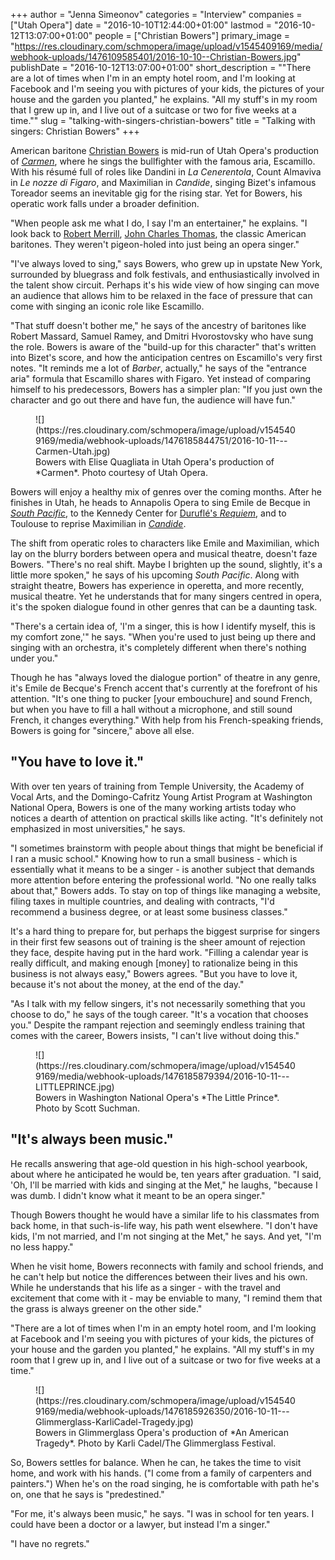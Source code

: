 +++
author = "Jenna Simeonov"
categories = "Interview"
companies = ["Utah Opera"]
date = "2016-10-10T12:44:00+01:00"
lastmod = "2016-10-12T13:07:00+01:00"
people = ["Christian Bowers"]
primary_image = "https://res.cloudinary.com/schmopera/image/upload/v1545409169/media/webhook-uploads/1476109585401/2016-10-10--Christian-Bowers.jpg"
publishDate = "2016-10-12T13:07:00+01:00"
short_description = "&quot;There are a lot of times when I&#039;m in an empty hotel room, and I&#039;m looking at Facebook and I&#039;m seeing you with pictures of your kids, the pictures of your house and the garden you planted,&quot; he explains. &quot;All my stuff&#039;s in my room that I grew up in, and I live out of a suitcase or two for five weeks at a time.&quot;"
slug = "talking-with-singers-christian-bowers"
title = "Talking with singers: Christian Bowers"
+++

American baritone [Christian Bowers](/scene/people/christian-bowers/) is mid-run of Utah Opera's production of [*Carmen*](http://www.utahopera.org/16-17-season/carmen), where he sings the bullfighter with the famous aria, Escamillo. With his résumé full of roles like Dandini in *La Cenerentola*, Count Almaviva in *Le nozze di Figaro*, and Maximilian in *Candide*, singing Bizet's infamous Toreador seems an inevitable gig for the rising star. Yet for Bowers, his operatic work falls under a broader definition.

"When people ask me what I do, I say I'm an entertainer," he explains. "I look back to [Robert Merrill](https://www.youtube.com/watch?v=3FauzdeUGeM), [John Charles Thomas](https://www.youtube.com/watch?v=KN5mPyPLIgw), the classic American baritones. They weren't pigeon-holed into just being an opera singer."

"I've always loved to sing," says Bowers, who grew up in upstate New York, surrounded by bluegrass and folk festivals, and enthusiastically involved in the talent show circuit. Perhaps it's his wide view of how singing can move an audience that allows him to be relaxed in the face of pressure that can come with singing an iconic role like Escamillo. 

"That stuff doesn't bother me," he says of the ancestry of baritones like Robert Massard, Samuel Ramey, and Dmitri Hvorostovsky who have sung the role. Bowers is aware of the "build-up for this character" that's written into Bizet's score, and how the anticipation centres on Escamillo's very first notes. "It reminds me a lot of *Barber*, actually," he says of the "entrance aria" formula that Escamillo shares with Figaro. Yet instead of comparing himself to his predecessors, Bowers has a simpler plan: "If you just own the character and go out there and have fun, the audience will have fun."

<figure data-type="image">
![](https://res.cloudinary.com/schmopera/image/upload/v1545409169/media/webhook-uploads/1476185844751/2016-10-11---Carmen-Utah.jpg)
<figcaption>Bowers with Elise Quagliata in Utah Opera's production of *Carmen*. Photo courtesy of Utah Opera.</figcaption>
</figure>

Bowers will enjoy a healthy mix of genres over the coming months. After he finishes in Utah, he heads to Annapolis Opera to sing Emile de Becque in [*South Pacific*](http://annapolisopera.org/operas-events/), to the Kennedy Center for [Duruflé's *Requiem*](https://www.kennedy-center.org/calendar/event/NRCSD#blurb), and to Toulouse to reprise Maximilian in [*Candide*](http://www.theatreducapitole.fr/1/saison-2016-2017/opera-612/candide.html?lang=fr).

The shift from operatic roles to characters like Emile and Maximilian, which lay on the blurry borders between opera and musical theatre, doesn't faze Bowers. "There's no real shift. Maybe I brighten up the sound, slightly, it's a little more spoken," he says of his upcoming *South Pacific*. Along with straight theatre, Bowers has experience in operetta, and more recently, musical theatre. Yet he understands that for many singers centred in opera, it's the spoken dialogue found in other genres that can be a daunting task. 

"There's a certain idea of, 'I'm a singer, this is how I identify myself, this is my comfort zone,'" he says. "When you're used to just being up there and singing with an orchestra, it's completely different when there's nothing under you."

Though he has "always loved the dialogue portion" of theatre in any genre, it's Emile de Becque's French accent that's currently at the forefront of his attention. "It's one thing to pucker [your embouchure] and sound French, but when you have to fill a hall without a microphone, and still sound French, it changes everything." With help from his French-speaking friends, Bowers is going for "sincere," above all else.

## "You have to love it."

With over ten years of training from Temple University, the Academy of Vocal Arts, and the Domingo-Cafritz Young Artist Program at Washington National Opera, Bowers is one of the many working artists today who notices a dearth of attention on practical skills like acting. "It's definitely not emphasized in most universities," he says.

"I sometimes brainstorm with people about things that might be beneficial if I ran a music school." Knowing how to run a small business - which is essentially what it means to be a singer - is another subject that demands more attention before entering the professional world. "No one really talks about that," Bowers adds. To stay on top of things like managing a website, filing taxes in multiple countries, and dealing with contracts, "I'd recommend a business degree, or at least some business classes."

It's a hard thing to prepare for, but perhaps the biggest surprise for singers in their first few seasons out of training is the sheer amount of rejection they face, despite having put in the hard work. "Filling a calendar year is really difficult, and making enough [money] to rationalize being in this business is not always easy," Bowers agrees. "But you have to love it, because it's not about the money, at the end of the day."

"As I talk with my fellow singers, it's not necessarily something that you choose to do," he says of the tough career. "It's a vocation that chooses you." Despite the rampant rejection and seemingly endless training that comes with the career, Bowers insists, "I can't live without doing this."

<figure data-type="image">
![](https://res.cloudinary.com/schmopera/image/upload/v1545409169/media/webhook-uploads/1476185879394/2016-10-11---LITTLEPRINCE.jpg)
<figcaption>Bowers in Washington National Opera's *The Little Prince*. Photo by Scott Suchman.</figcaption>
</figure>

## "It's always been music."

He recalls answering that age-old question in his high-school yearbook, about where he anticipated he would be, ten years after graduation. "I said, 'Oh, I'll be married with kids and singing at the Met," he laughs, "because I was dumb. I didn't know what it meant to be an opera singer."

Though Bowers thought he would have a similar life to his classmates from back home, in that such-is-life way, his path went elsewhere. "I don't have kids, I'm not married, and I'm not singing at the Met," he says. And yet, "I'm no less happy."

When he visit home, Bowers reconnects with family and school friends, and he can't help but notice the differences between their lives and his own. While he understands that his life as a singer - with the travel and excitement that come with it - may be enviable to many, "I remind them that the grass is always greener on the other side."

"There are a lot of times when I'm in an empty hotel room, and I'm looking at Facebook and I'm seeing you with pictures of your kids, the pictures of your house and the garden you planted," he explains. "All my stuff's in my room that I grew up in, and I live out of a suitcase or two for five weeks at a time."

<figure data-type="image">
![](https://res.cloudinary.com/schmopera/image/upload/v1545409169/media/webhook-uploads/1476185926350/2016-10-11---Glimmerglass-KarliCadel-Tragedy.jpg)
<figcaption>Bowers in Glimmerglass Opera's production of *An American Tragedy*. Photo by Karli Cadel/The Glimmerglass Festival.</figcaption>
</figure>

So, Bowers settles for balance. When he can, he takes the time to visit home, and work with his hands. ("I come from a family of carpenters and painters.") When he's on the road singing, he is comfortable with path he's on, one that he says is "predestined."

"For me, it's always been music," he says. "I was in school for ten years. I could have been a doctor or a lawyer, but instead I'm a singer."

"I have no regrets."

